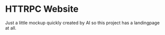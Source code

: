 # HTTRPC Website

Just a little mockup quickly created by AI so this project has a landingpage at all.